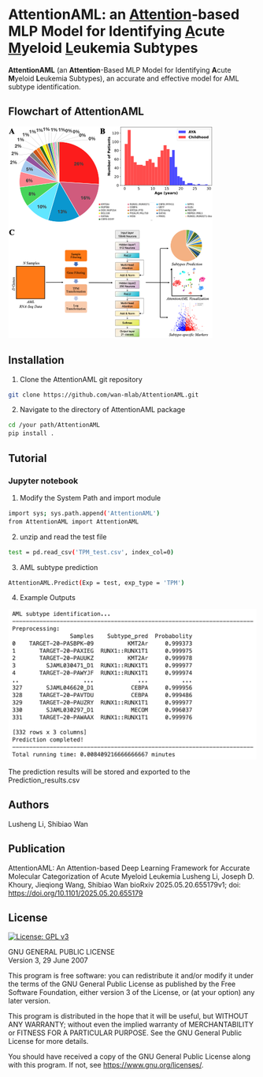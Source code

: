 # AttentionAML: an <ins>Attention</ins>-based MLP Model for Identifying <ins>A</ins>cute <ins>M</ins>yeloid <ins>L</ins>eukemia Subtypes
**AttentionAML** (an **Attention**-Based MLP Model for Identifying **A**cute **M**yeloid **L**eukemia Subtypes), an accurate and effective model for AML subtype identification.

## Flowchart of AttentionAML
![Flowchart of AttentionAML](Flowchart.png)

## Installation
1. Clone the AttentionAML git repository
```bash
git clone https://github.com/wan-mlab/AttentionAML.git
```
2. Navigate to the directory of AttentionAML package
```bash
cd /your path/AttentionAML
pip install .
```
## Tutorial
### Jupyter notebook
1. Modify the System Path and import module
```bash
import sys; sys.path.append('AttentionAML')
from AttentionAML import AttentionAML
```
2. unzip and read the test file
```bash
test = pd.read_csv('TPM_test.csv', index_col=0)
```
3. AML subtype prediction
```bash
AttentionAML.Predict(Exp = test, exp_type = 'TPM')
```
4. Example Outputs

![Example Outputs](output.png)

The prediction results will be stored and exported to the Prediction_results.csv

## Authors
Lusheng Li, Shibiao Wan

## Publication
AttentionAML: An Attention-based Deep Learning Framework for Accurate Molecular Categorization of Acute Myeloid Leukemia
Lusheng Li, Joseph D. Khoury, Jieqiong Wang, Shibiao Wan
bioRxiv 2025.05.20.655179v1; doi: https://doi.org/10.1101/2025.05.20.655179

## License 

[![License: GPL v3](https://img.shields.io/badge/License-GPL%20v3-blue.svg)](https://www.gnu.org/licenses/gpl-3.0)

GNU GENERAL PUBLIC LICENSE  
Version 3, 29 June 2007

This program is free software: you can redistribute it and/or modify
it under the terms of the GNU General Public License as published by
the Free Software Foundation, either version 3 of the License, or
(at your option) any later version.

This program is distributed in the hope that it will be useful,
but WITHOUT ANY WARRANTY; without even the implied warranty of
MERCHANTABILITY or FITNESS FOR A PARTICULAR PURPOSE.  See the
GNU General Public License for more details.

You should have received a copy of the GNU General Public License
along with this program.  If not, see <https://www.gnu.org/licenses/>.
